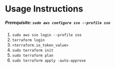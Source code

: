 # Usage Instructions

##### Prerequisite:  `sudo aws configure sso --profile sso`

1. `sudo aws sso login --profile sso`
2. `terraform login`
3. `<terraform.io_token_value>`
4. `sudo terraform init`
5. `sudo terraform plan`
6. `sudo terraform apply -auto-approve`
